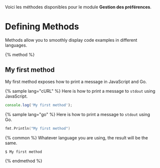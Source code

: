 Voici les méthodes disponibles pour le module **Gestion des préférences**.

# Defining Methods

Methods allow you to smoothly display code examples in different languages.

{% method %}
## My first method

My first method exposes how to print a message in JavaScript and Go.

{% sample lang="cURL" %}
Here is how to print a message to `stdout` using JavaScript.

```js
console.log('My first method');
```

{% sample lang="go" %}
Here is how to print a message to `stdout` using Go.

```go
fmt.Println("My first method")
```

{% common %}
Whatever language you are using, the result will be the same.

```bash
$ My first method
```
{% endmethod %}
